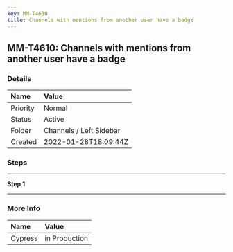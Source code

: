 ```yaml
---
key: MM-T4610
title: Channels with mentions from another user have a badge
---
```


## MM-T4610: Channels with mentions from another user have a badge

### Details

| Name     | Value                   |
| :------- | :---------------------- |
| Priority | Normal                  |
| Status   | Active                  |
| Folder   | Channels / Left Sidebar |
| Created  | 2022-01-28T18:09:44Z    |

### Steps

<hr/>

**Step 1**

> <article></article>

<hr/>

### More Info

| Name    | Value         |
| :------ | :------------ |
| Cypress | in Production |
